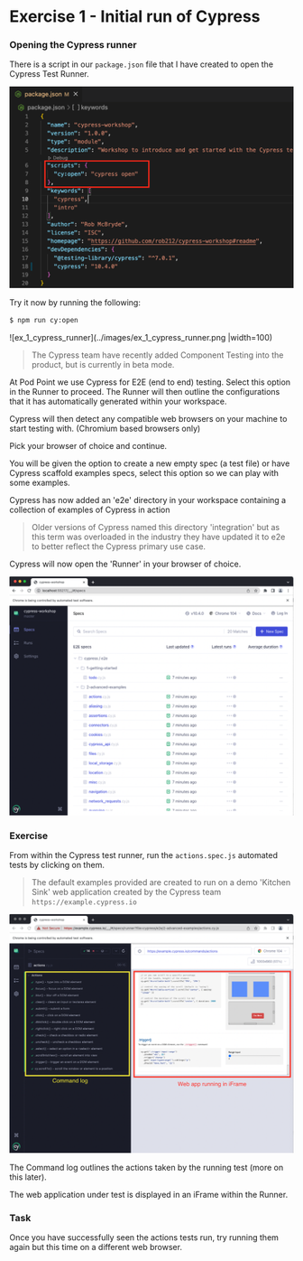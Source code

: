 # Exercise 1 - Initial run of Cypress

### Opening the Cypress runner

There is a script in our `package.json` file that I have created to open the Cypress Test Runner.

![ex_1_run_script](../images/ex_1_run_script.png)


Try it now by running the following: 

```sh 
$ npm run cy:open
```

![ex_1_cypress_runner](../images/ex_1_cypress_runner.png |width=100)

> The Cypress team have recently added Component Testing into the product, but is currently in beta mode.

At Pod Point we use Cypress for E2E (end to end) testing. Select this option in the Runner to proceed. The Runner will then outline the configurations that it has automatically generated within your workspace. 

Cypress will then detect any compatible web browsers on your machine to start testing with. (Chromium based browsers only)

Pick your browser of choice and continue.

You will be given the option to create a new empty spec (a test file) or have Cypress scaffold examples specs, select this option so we can play with some examples. 

Cypress has now added an 'e2e' directory in your workspace containing a collection of examples of Cypress in action

> Older versions of Cypress named this directory 'integration' but as this term was overloaded in the industry they have updated it to e2e to better reflect the Cypress primary use case.

Cypress will now open the 'Runner' in your browser of choice.

![ex_1_test_runner](../images/ex_1_test_runner.png)

 ### Exercise

 From within the Cypress test runner, run the `actions.spec.js` automated tests by clicking on them. 

 > The default examples provided are created to run on a demo 'Kitchen Sink' web application created by the Cypress team `https://example.cypress.io`

![ex_1_runner_description](../images/ex_1_runner_description.png)

The Command log outlines the actions taken by the running test (more on this later). 

The web application under test is displayed in an iFrame within the Runner.

### Task 
Once you have successfully seen the actions tests run, try running them again but this time on a different web browser.